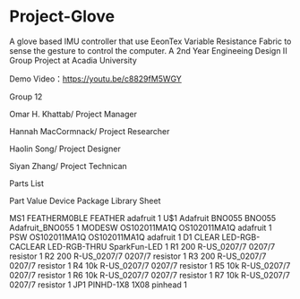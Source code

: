 # Project-Glove
A glove based IMU controller that use EeonTex Variable Resistance Fabric to sense the gesture to control the computer.
A 2nd Year Engineeing Design II Group Project at Acadia University

Demo Video：https://youtu.be/c8829fM5WGY

Group 12

Omar H. Khattab/ Project Manager

Hannah MacCormnack/ Project Researcher

Haolin Song/ Project Designer 

Siyan Zhang/ Project Technican


Parts List

Part     Value          Device             Package         Library           Sheet

MS1                     FEATHERM0BLE       FEATHER         adafruit          1
U$1                     Adafruit BNO055    BNO055          Adafruit_BNO055   1
MODESW                  OS102011MA1Q       OS102011MA1Q    adafruit          1
PSW                     OS102011MA1Q       OS102011MA1Q    adafruit          1
D1       CLEAR          LED-RGB-CACLEAR    LED-RGB-THRU    SparkFun-LED      1
R1       200            R-US_0207/7        0207/7          resistor          1
R2       200            R-US_0207/7        0207/7          resistor          1
R3       200            R-US_0207/7        0207/7          resistor          1
R4       10k            R-US_0207/7        0207/7          resistor          1
R5       10k            R-US_0207/7        0207/7          resistor          1
R6       10k            R-US_0207/7        0207/7          resistor          1
R7       10k            R-US_0207/7        0207/7          resistor          1
JP1                     PINHD-1X8          1X08            pinhead           1
